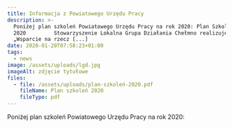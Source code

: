 ```yaml
---
title: Informacja z Powiatowego Urzędu Pracy
description: >-
  Poniżej plan szkoleń Powiatowego Urzędu Pracy na rok 2020: Plan Szkoleń
  2020         Stowarzyszenie Lokalna Grupa Działania Chełmno realizuje projekt
  „Wsparcie na rzecz [...]
date: 2020-01-20T07:58:23+01:00
tags:
  - news
image: /assets/uploads/lgd.jpg
imageAlt: zdjęcie tytułowe
files:
  - file: /assets/uploads/plan-szkoleń-2020.pdf
    fileName: Plan szkoleń 2020
    fileType: pdf
---
```

Poniżej plan szkoleń Powiatowego Urzędu Pracy na rok 2020:
